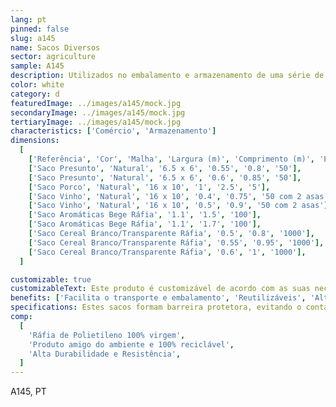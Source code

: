 ```yaml
---
lang: pt
pinned: false
slug: a145
name: Sacos Diversos
sector: agriculture
sample: A145
description: Utilizados no embalamento e armazenamento de uma série de produtos agro-alimentares, presunto, porco, aromáticas, entre outros.
color: white
category: d
featuredImage: ../images/a145/mock.jpg
secondaryImage: ../images/a145/mock.jpg
tertiaryImage: ../images/a145/mock.jpg
characteristics: ['Comércio', 'Armazenamento']
dimensions:
  [
    ['Referência', 'Cor', 'Malha', 'Largura (m)', 'Comprimento (m)', 'Embalagem (un)'],
    ['Saco Presunto', 'Natural', '6.5 x 6', '0.55', '0.8', '50'],
    ['Saco Presunto', 'Natural', '6.5 x 6', '0.6', '0.85', '50'],
    ['Saco Porco', 'Natural', '16 x 10', '1', '2.5', '5'],
    ['Saco Vinho', 'Natural', '16 x 10', '0.4', '0.75', '50 com 2 asas'],
    ['Saco Vinho', 'Natural', '16 x 10', '0.5', '0.9', '50 com 2 asas'],
    ['Saco Aromáticas Bege Ráfia', '1.1', '1.5', '100'],
    ['Saco Aromáticas Bege Ráfia', '1.1', '1.7', '100'],
    ['Saco Cereal Branco/Transparente Ráfia', '0.5', '0.8', '1000'],
    ['Saco Cereal Branco/Transparente Ráfia', '0.55', '0.95', '1000'],
    ['Saco Cereal Branco/Transparente Ráfia', '0.6', '1', '1000'],
  ]

customizable: true
customizableText: Este produto é customizável de acordo com as suas necessidades. Contacte-nos para mais informações.
benefits: ['Facilita o transporte e embalamento', 'Reutilizáveis', 'Alternativa económica']
specifications: Estes sacos formam barreira protetora, evitando o contacto direto de certos organismos que comprometam a viabilidade do produto.
comp:
  [
    'Ráfia de Polietileno 100% virgem',
    'Produto amigo do ambiente e 100% reciclável',
    'Alta Durabilidade e Resistência',
  ]
---
```


A145, PT
